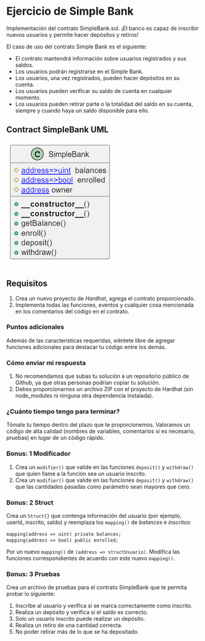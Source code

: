 # Ejercicio de Simple Bank

Implementación del contrato SimpleBank.sol. ¡El banco es capaz de inscribir nuevos usuarios y permite hacer depósitos y retiros!

El caso de uso del contrato Simple Bank es el siguiente:

- El contrato mantendrá información sobre usuarios registrados y sus saldos.
- Los usuarios podrán registrarse en el Simple Bank.
- Los usuarios, una vez registrados, pueden hacer depósitos en su cuenta.
- Los usuarios pueden verificar su saldo de cuenta en cualquier momento.
- Los usuarios pueden retirar parte o la totalidad del saldo en su cuenta, siempre y cuando haya un saldo disponible para ello.

## Contract SimpleBank UML

![Contract SimpleBank](simpleBankUML.png)

## Requisitos

1. Crea un nuevo proyecto de _Hardhat_, agrega el contrato proporcionado.
2. Implementa todas las funciones, eventos y cualquier cosa mencionada en los comentarios del código en el contrato.

### Puntos adicionales

Además de las características requeridas, siéntete libre de agregar funciones adicionales para destacar tu código entre los demás.

### Cómo enviar mi respuesta

1. No recomendamos que subas tu solución a un repositorio público de Github, ya que otras personas podrían copiar tu solución.
2. Debes proporcionarnos un archivo ZIP con el proyecto de Hardhat (sin node_modules ni ninguna otra dependencia instalada).

### ¿Cuánto tiempo tengo para terminar?

Tómate tu tiempo dentro del plazo que te proporcionemos. Valoramos un código de alta calidad (nombres de variables, comentarios si es necesario, pruebas) en lugar de un código rápido.

### Bonus: 1 Modificador

1. Crea un `modifier()` que valide en las funciones `deposit()` y `withdraw()` que quien llame a la función sea un usuario inscrito.
2. Crea un `modifier()` que valide en las funciones `deposit()` y `withdraw()` que las cantidades pasadas como parámetro sean mayores que cero.

### Bonus: 2 Struct

Crea un `Struct{}` que contenga información del usuario (por ejemplo, userId, inscrito, saldo) y reemplaza los `mapping()` de _balances_ e _inscritos_:

```solidity
mapping(address => uint) private balances;
mapping(address => bool) public enrolled;
```

Por un nuevo `mapping()` de `(address => structUsuario)`.
Modifica las funciones correspondientes de acuerdo con este nuevo `mapping()`.

### Bonus: 3 Pruebas

Crea un archivo de pruebas para el contrato SimpleBank que te permita probar lo siguiente:

1. Inscribe al usuario y verifica si se marca correctamente como inscrito.
2. Realiza un depósito y verifica si el saldo es correcto.
3. Solo un usuario inscrito puede realizar un depósito.
4. Realiza un retiro de una cantidad correcta.
5. No poder retirar más de lo que se ha depositado.
